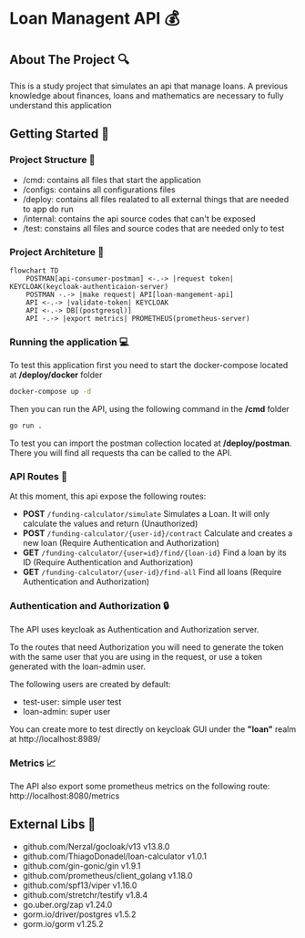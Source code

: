 
# **Loan Managent API** :moneybag:

## **About The Project** :mag:

This is a study project that simulates an api that manage loans. A previous knowledge about finances, loans and mathematics are necessary to fully understand this application

## **Getting Started** :mega:

### **Project Structure** :file_folder:
- /cmd: contains all files that start the application
- /configs: contains all configurations files
- /deploy: contains all files realated to all external things that are needed to app do run
- /internal: contains the api source codes that can't be exposed
- /test: constains all files and source codes that are needed only to test 

### **Project Architeture** :triangular_ruler:

```mermaid
flowchart TD
    POSTMAN[api-consumer-postman] <-.-> |request token| KEYCLOAK(keycloak-authenticaion-server)
    POSTMAN -.-> |make request| API[loan-mangement-api]
    API <-.-> |validate-token| KEYCLOAK
    API <-.-> DB[(postgresql)]
    API -.-> |export metrics| PROMETHEUS(prometheus-server)
```

### **Running the application** :computer:

To test this application first you need to start the docker-compose located at **/deploy/docker** folder

```bash
docker-compose up -d 
```

Then you can run the API, using the following command in the **/cmd** folder

```bash
go run .
```

To test you can import the postman collection located at **/deploy/postman**. There you will find all requests tha can be called to the API.

### **API Routes** :busstop:

At this moment, this api expose the following routes: 

- **POST** `/funding-calculator/simulate` Simulates a Loan. It will only calculate the values and return (Unauthorized)
- **POST** `/funding-calculator/{user-id}/contract` Calculate and creates a new loan (Require Authentication and Authorization)
- **GET** `/funding-calculator/{user=id}/find/{loan-id}` Find a loan by its ID (Require Authentication and Authorization)
- **GET** `/funding-calculator/{user-id}/find-all` Find all loans (Require Authentication and Authorization)
  
### **Authentication and Authorization** :lock:

The API uses keycloak as Authentication and Authorization server. 

To the routes that need Authorization you will need to generate the token with the same user that you are using in the request, or use a token generated with the loan-admin user. 

The following users are created by default: 

- test-user: simple user test 
- loan-admin: super user 

You can create more to test directly on keycloak GUI under the **"loan"** realm at http://localhost:8989/

### **Metrics** :chart_with_upwards_trend:

The API also export some prometheus metrics on the following route: http://localhost:8080/metrics

## **External Libs** :hammer:

- github.com/Nerzal/gocloak/v13 v13.8.0
- github.com/ThiagoDonadel/loan-calculator v1.0.1
- github.com/gin-gonic/gin v1.9.1
- github.com/prometheus/client_golang v1.18.0
- github.com/spf13/viper v1.16.0
- github.com/stretchr/testify v1.8.4
- go.uber.org/zap v1.24.0
- gorm.io/driver/postgres v1.5.2
- gorm.io/gorm v1.25.2